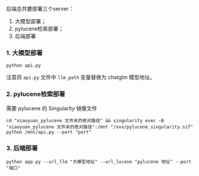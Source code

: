 后端总共要部署三个server：

1. 大模型部署；
2. pylucene检索部署；
3. 后端部署

### 1. 大模型部署

```shell
python api.py
```

注意将 `api.py` 文件中 `llm_path` 变量替换为 chatglm 模型地址。

### 2. pylucene检索部署

需要 pylucene 的 Singularity 镜像文件

```shell
cd "xiaoyuan_pylucene 文件夹的绝对路径" && singularity exec -B "xiaoyuan_pylucene 文件夹的绝对路径":/mnt "/xxx/pylucene_singularity.sif" python /mnt/api.py --port "port"
```

### 3. 后端部署

```shell
python app.py --url_llm "大模型地址" --url_lucene "pylucene 地址" --port "端口"
```